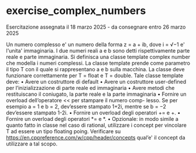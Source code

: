 # exercise_complex_numbers
Esercitazione assegnata il 18 marzo 2025 - da consegnare entro 26 marzo 2025


Un numero complesso e' un numero della forma z = a + ib, dove i = √−1
e' l'unita' immaginaria. I due numeri reali a e b sono detti rispettivamente
parte reale e parte immaginaria.
Si definisca una classe template complex number che modella i numeri
complessi. La classe template prende come parametro il tipo T con il quale si
rappresentano a e b sulla macchina. La classe deve funzionare correttamente
per T = float e T = double. 
Tale classe template deve:
• Avere un costruttore di default 
• Avere un costruttore user-defined per l’inizializzazione di parte reale
ed immaginaria 
• Avere metodi che restituiscano il coniugato, la parte reale e la parte
immaginaria 
• Fornire un overload dell’operatore << per stampare il numero comp-
lesso. Se per esempio a = 1 e b = 2, dev’essere stampato 1+2i, mentre
se b = −2 dev’essere stampato 1-2i. 
• Fornire un overload degli operatori += e +. 
• Fornire un overload degli operatori *= e *.
• Opzionale: in modo simile a quanto fatto in classe nel caso di rational,
utilizzare i concept per vincolare T ad essere un tipo floating poing.
Verificare su https://en.cppreference.com/w/cpp/header/concepts
qual’e' il concept da utilizzare a tal scopo.
